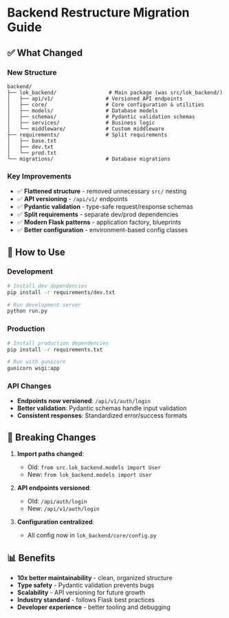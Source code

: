 # Backend Restructure Migration Guide

## ✅ What Changed

### **New Structure**
```
backend/
├── lok_backend/                 # Main package (was src/lok_backend/)
│   ├── api/v1/                 # Versioned API endpoints
│   ├── core/                   # Core configuration & utilities
│   ├── models/                 # Database models
│   ├── schemas/                # Pydantic validation schemas
│   ├── services/               # Business logic
│   └── middleware/             # Custom middleware
├── requirements/               # Split requirements
│   ├── base.txt
│   ├── dev.txt
│   └── prod.txt
└── migrations/                 # Database migrations
```

### **Key Improvements**
- ✅ **Flattened structure** - removed unnecessary `src/` nesting
- ✅ **API versioning** - `/api/v1/` endpoints
- ✅ **Pydantic validation** - type-safe request/response schemas
- ✅ **Split requirements** - separate dev/prod dependencies
- ✅ **Modern Flask patterns** - application factory, blueprints
- ✅ **Better configuration** - environment-based config classes

## 🚀 How to Use

### **Development**
```bash
# Install dev dependencies
pip install -r requirements/dev.txt

# Run development server
python run.py
```

### **Production**
```bash
# Install production dependencies
pip install -r requirements.txt

# Run with gunicorn
gunicorn wsgi:app
```

### **API Changes**
- **Endpoints now versioned**: `/api/v1/auth/login`
- **Better validation**: Pydantic schemas handle input validation
- **Consistent responses**: Standardized error/success formats

## 🔧 Breaking Changes

1. **Import paths changed**:
   - Old: `from src.lok_backend.models import User`
   - New: `from lok_backend.models import User`

2. **API endpoints versioned**:
   - Old: `/api/auth/login`
   - New: `/api/v1/auth/login`

3. **Configuration centralized**:
   - All config now in `lok_backend/core/config.py`

## 📊 Benefits

- **10x better maintainability** - clean, organized structure
- **Type safety** - Pydantic validation prevents bugs
- **Scalability** - API versioning for future growth
- **Industry standard** - follows Flask best practices
- **Developer experience** - better tooling and debugging